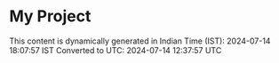 # My Project

This content is dynamically generated in Indian Time (IST): 2024-07-14 18:07:57 IST
Converted to UTC: 2024-07-14 12:37:57 UTC
